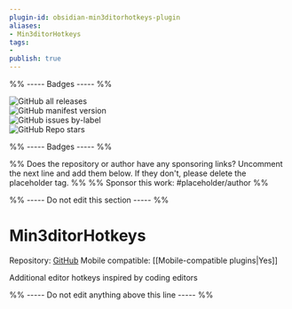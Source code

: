 ```yaml
---
plugin-id: obsidian-min3ditorhotkeys-plugin
aliases:
- Min3ditorHotkeys
tags: 
- 
publish: true
---
```


%% ----- Badges ----- %%

![GitHub all releases](https://img.shields.io/github/downloads/d-sauer/Obsidian-Min3ditorHotkeys-plugin/total?color=573E7A&logo=github&style=for-the-badge)   
![GitHub manifest version](https://img.shields.io/github/manifest-json/v/d-sauer/Obsidian-Min3ditorHotkeys-plugin?color=573E7A&logo=github&style=for-the-badge)   
![GitHub issues by-label](https://img.shields.io/github/issues/d-sauer/Obsidian-Min3ditorHotkeys-plugin/help%20wanted?color=573E7A&logo=github&style=for-the-badge)   
![GitHub Repo stars](https://img.shields.io/github/stars/d-sauer/Obsidian-Min3ditorHotkeys-plugin?color=573E7A&logo=github&style=for-the-badge)

%% ----- Badges ----- %%

%% Does the repository or author have any sponsoring links? Uncomment the next line and add them below. If they don't, please delete the placeholder tag. %%
%% Sponsor this work: #placeholder/author %%

%% ----- Do not edit this section ----- %%

# Min3ditorHotkeys

Repository: [GitHub](https://github.com/d-sauer/Obsidian-Min3ditorHotkeys-plugin)
Mobile compatible: [[Mobile-compatible plugins|Yes]]

Additional editor hotkeys inspired by coding editors

%% ----- Do not edit anything above this line ----- %% 
